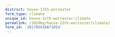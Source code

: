 ```yaml
---
district: house-12th-worcester
form_type: climate
unique_id: house-12th-worcester-climate
permalink: /2020bq/house-12th-worcester/climate/
form_id: '201705916871054'
---
```

